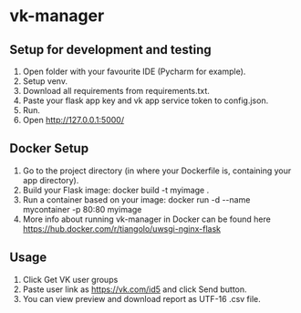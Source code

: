 # vk-manager
## Setup for development and testing
1. Open folder with your favourite IDE (Pycharm for example).
1. Setup venv.
1. Download all requirements from requirements.txt.
1. Paste your flask app key and vk app service token to config.json.
1. Run.
1. Open http://127.0.0.1:5000/

## Docker Setup
1. Go to the project directory (in where your Dockerfile is, containing your app directory).
1. Build your Flask image: docker build -t myimage .
1. Run a container based on your image: docker run -d --name mycontainer -p 80:80 myimage
1. More info about running vk-manager in Docker can be found here https://hub.docker.com/r/tiangolo/uwsgi-nginx-flask

## Usage
1. Click Get VK user groups
1. Paste user link as https://vk.com/id5 and click Send button.
1. You can view preview and download report as UTF-16 .csv file.
